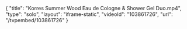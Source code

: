 {
    "title": "Korres Summer Wood Eau de Cologne &amp; Shower Gel Duo.mp4",
    "type": "solo",
    "layout": "iframe-static",
    "videoId": "103861726",
    "url": "\/tvpembed\/103861726"
}